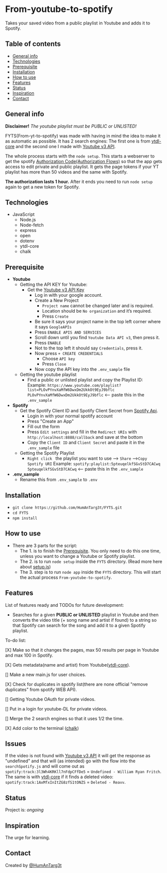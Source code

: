 # From-youtube-to-spotify
 Takes your saved video from a public playlist in Youtube and adds it to Spotify.
 
## Table of contents
* [General info](#general-info)
* [Technologies](#technologies)
* [Prerequisite](#Prerequisite)
* [Installation](#Installation)
* [How to use](#How-to-use)
* [Features](#features)
* [Status](#status)
* [Inspiration](#inspiration)
* [Contact](#contact)
 
## General info
**Disclaimer!** _The youtube playlist must be PUBLIC or UNLISTED!_
 
FYTS(From-yt-to-spotify) was made with having in mind the idea to make it as automatic as possible.
It has 2 search engines:
The first one is from [ytdl-core](https://github.com/fent/node-ytdl-core) and the second one I made with [Youtube v3 API](https://developers.google.com/youtube/v3).
 
The whole process starts with the `node setup`. This starts a webserver to get
the spotify [Authorization Code(Authorization Flows)](https://developer.spotify.com/documentation/general/guides/authorization-guide/) so that the app gets access to edit private and public playlist. 
It gets the page tokens if your YT playlist has more than 50 videos and the same with Spotify.
 
**The authorization lasts 1 hour.** After it ends you need to run `node setup` again to get a new token for Spotify.
 
## Technologies
* JavaScript 
     * Node.js
     * Node-fetch
     * express
     * open
     * dotenv
     * ytdl-core
     * chalk
 
## Prerequisite
* **Youtube**
     * Getting the API KEY for Youtube:
          * Get the [Youtube v3 API Key](https://console.developers.google.com/)
               * Log in with your google account.
               * Create a New Project
                    * `Project name` cannot be changed later and is required.
                    * Location should be `No organization` and it’s required.
                    * Press `Create`
               * Be sure it says your project name in the top left corner where it says `GoogleAPIs`
               * Press `ENABLE APIS AND SERVICES`
               * Scroll down until you find `Youtube Data API v3`, then press it.
               * Press `ENABLE`
               * Not to the top left it should say `Credentials`, press it.
               * Now press `+ CREATE CREDENTIALS`
                    * Choose `API key`
                    * Press `Close`
               * Now copy the API key into the `.env_sample` file
     * Getting the youtube playlist
          * Find a public or unlisted playlist and copy the Playlist ID:
          Example:
          `https://www.youtube.com/playlist?list=PLOvPYnvXaMfW6DwxDm2UkkOt9EyJ9bflc`
          `PLOvPYnvXaMfW6DwxDm2UkkOt9EyJ9bflc` <-- paste this in the `.env_sample`
* **Spotify**
     * Get the Spotify Client ID and Spotify Client Secret from [Spotify Api](https://developer.spotify.com/dashboard/).
          * Login in with your normal spotify account
          * Press "Create an App"
          * Fill out the form
          * Press `Edit settings` and fill in the `Redirect URIs` with `http://localhost:8888/callback` and save at the bottom
          * Copy the `Client ID` and `Client Secret` and paste it in the `.env_sample` file
     * Getting the Spotify Playlist
          * `Right click ` the playlist you want to use --> `Share` -->`Copy Spotify URI` 
          Example:
          `spotify:playlist:5pteuqelkfSGvStD7CACwq`
          `5pteuqelkfSGvStD7CACwq` <-- paste this in the `.env_sample`
* **.env_sample**
     * Rename this from `.env_sample` to `.env`
 
## Installation
* `git clone https://github.com/HumAnTarg3t/FYTS.git`
* `cd FYTS`
* `npm install`
 
## How to use
* There are 3 parts for the script:
     * The 1. is to finish the [Prerequisite](#Prerequisite). You only need to do this one time, unless you want to change a Youtube or Spotify playlist.
     * The 2. is to run `node setup` inside the `FYTS` directory. (Read more here about [setup.js](#general-info))
     * The 3. step is to run `node app` inside the `FYTS` directory. This will start the actual process `From-youtube-to-spotify`.
 
## Features
List of features ready and TODOs for future development:
* Searches for a given **PUBLIC or UNLISTED** playlist in Youtube and then converts the video title (+ song name and artist if found) to a string so that Spotify can search for the song and add it to a given Spotify playlist.
 
To-do list:

[X] Make so that it changes the pages, max 50 results per page in Youtube and max 100
in Spotify.

[X] Gets metadata(name and artist) from Youtube([ytdl-core](https://github.com/fent/node-ytdl-core)).

[] Make a new main.js for user choices.

[X] Check for duplicates in spotify list(there are none official "remove duplicates" from spotify WEB API).

[] Getting Youtube OAuth for private videos.

[] Put in a login for youtube-DL for private videos.

[] Merge the 2 search engines so that it uses 1/2 the time.

[X] Add color to the terminal ([chalk](https://github.com/chalk/chalk))
 
## Issues
If the video is not found with [Youtube v3 API](https://developers.google.com/youtube/v3) it will get the response as "undefined" and that will (as intended) go with the flow into the `searchSpotify.js` and will come out as `spotify:track:3l3Wh4KRKll7nFdpCFfDe5` = `Undefined - William Ryan Fritch`.
The same is with [ytdl-core](https://github.com/fent/node-ytdl-core) if it finds a deleted video: `spotify:track:1AxMfxInItZG8zfS1tONZS` = `Deleted - Reavv`.
 
 
## Status
Project is: _ongoing_
 
## Inspiration
The urge for learning.
 
## Contact
Created by [@HumAnTarg3t](https://github.com/HumAnTarg3t)
 
 

